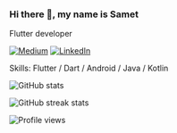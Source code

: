 ### Hi there 👋, my name is Samet
Flutter developer

[![Medium](https://img.shields.io/badge/Medium-Samet-informational?style=flat-square&logo=jekyll&logoColor=white)](http://medium.com/@sametkaravaizoglu) 
[![LinkedIn](https://img.shields.io/badge/LinkedIn-sametka-informational?style=flat-square&logo=linkedin&logoColor=white)](https://www.linkedin.com/in/sametka/)

Skills: Flutter / Dart / Android / Java / Kotlin

![GitHub stats](https://github-readme-stats.vercel.app/api?username=sametkaravaizoglu&show_icons=true&count_private=true)  

![GitHub streak stats](https://github-readme-streak-stats.herokuapp.com/?user=sametkaravaizoglu)  

![Profile views](https://gpvc.arturio.dev/sametkaravaizoglu)  
